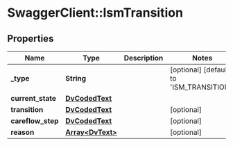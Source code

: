 # SwaggerClient::IsmTransition

## Properties
Name | Type | Description | Notes
------------ | ------------- | ------------- | -------------
**_type** | **String** |  | [optional] [default to &#x27;ISM_TRANSITION&#x27;]
**current_state** | [**DvCodedText**](DvCodedText.md) |  | 
**transition** | [**DvCodedText**](DvCodedText.md) |  | [optional] 
**careflow_step** | [**DvCodedText**](DvCodedText.md) |  | [optional] 
**reason** | [**Array&lt;DvText&gt;**](DvText.md) |  | [optional] 


